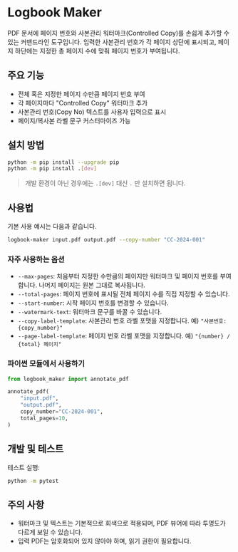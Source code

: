 # Logbook Maker

PDF 문서에 페이지 번호와 사본관리 워터마크(Controlled Copy)를 손쉽게 추가할 수 있는 커맨드라인 도구입니다. 입력한 사본관리 번호가 각 페이지 상단에 표시되고, 페이지 하단에는 지정한 총 페이지 수에 맞춰 페이지 번호가 부여됩니다.

## 주요 기능

- 전체 혹은 지정한 페이지 수만큼 페이지 번호 부여
- 각 페이지마다 "Controlled Copy" 워터마크 추가
- 사본관리 번호(Copy No) 텍스트를 사용자 입력으로 표시
- 페이지/복사본 라벨 문구 커스터마이즈 가능

## 설치 방법

```bash
python -m pip install --upgrade pip
python -m pip install .[dev]
```

> 개발 환경이 아닌 경우에는 `.[dev]` 대신 `.` 만 설치하면 됩니다.

## 사용법

기본 사용 예시는 다음과 같습니다.

```bash
logbook-maker input.pdf output.pdf --copy-number "CC-2024-001"
```

### 자주 사용하는 옵션

- `--max-pages`: 처음부터 지정한 수만큼의 페이지만 워터마크 및 페이지 번호를 부여합니다. 나머지 페이지는 원본 그대로 복사됩니다.
- `--total-pages`: 페이지 번호에 표시될 전체 페이지 수를 직접 지정할 수 있습니다.
- `--start-number`: 시작 페이지 번호를 변경할 수 있습니다.
- `--watermark-text`: 워터마크 문구를 바꿀 수 있습니다.
- `--copy-label-template`: 사본관리 번호 라벨 포맷을 지정합니다. 예) `"사본번호: {copy_number}"`
- `--page-label-template`: 페이지 번호 라벨 포맷을 지정합니다. 예) `"{number} / {total} 페이지"`

### 파이썬 모듈에서 사용하기

```python
from logbook_maker import annotate_pdf

annotate_pdf(
    "input.pdf",
    "output.pdf",
    copy_number="CC-2024-001",
    total_pages=10,
)
```

## 개발 및 테스트

테스트 실행:

```bash
python -m pytest
```

## 주의 사항

- 워터마크 및 텍스트는 기본적으로 회색으로 적용되며, PDF 뷰어에 따라 투명도가 다르게 보일 수 있습니다.
- 입력 PDF는 암호화되어 있지 않아야 하며, 읽기 권한이 필요합니다.
